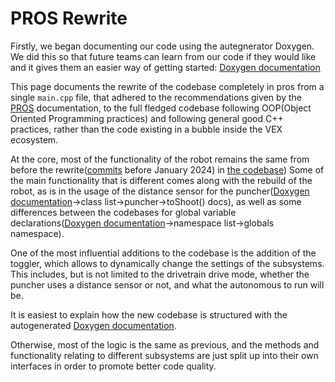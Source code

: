 # PROS Rewrite

Firstly, we began documenting our code using the autegnerator Doxygen. We did this so that future teams can learn from our code if they would like and it gives them an easier way of getting started:
[Doxygen documentation](https://calhighrobotics.github.io/over_under_b)

This page documents the rewrite of the codebase completely in pros from a single `main.cpp` file, that adhered to the recommendations given by the [PROS](https://pros.cs.purdue.edu)
documentation, to the full fledged codebase following OOP(Object Oriented Programming practices) and following general good C++ practices, rather than the code existing in a bubble
inside the VEX ecosystem.

At the core, most of the functionality of the robot remains the same from before the rewrite([commits](https://github.com/calhighrobotics/over_under_b/commits/main/) before January 2024) in [the codebase](https://github.com/calhighrobotics/over_under_b))
Some of the main functionality that is different comes along with the rebuild of the robot, as is in the usage of the distance sensor for the puncher([Doxygen documentation](https://calhighrobotics.github.io/over_under_b)->class list->puncher->toShoot() docs), as well as some differences between the codebases for global variable declarations([Doxygen documentation](https://calhighrobotics.github.io/over_under_b)->namespace list->globals namespace).

One of the most influential additions to the codebase is the addition of the toggler, which allows to dynamically change the settings of the subsystems. This includes, but is not limited to the drivetrain drive mode, whether the puncher uses a distance sensor or not, and what the autonomous to run will be.

It is easiest to explain how the new codebase is structured with the autogenerated [Doxygen documentation](https://calhighrobotics.github.io/over_under_b).

Otherwise, most of the logic is the same as previous, and the methods and functionality relating to different subsystems are just split up into their own interfaces in order to promote better code quality.
